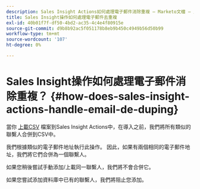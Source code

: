 ```yaml
---
description: Sales Insight Actions如何處理電子郵件消除重複 — Marketo文檔 — 產品文檔
title: Sales Insight操作如何處理電子郵件去重複
exl-id: 40b01f7f-df50-4bd2-ac35-4c4e4f80915e
source-git-commit: d9b8b92ac5f051178b8eb9b450c4949b56d50b99
workflow-type: tm+mt
source-wordcount: '107'
ht-degree: 0%

---
```


# Sales Insight操作如何處理電子郵件消除重複？ {#how-does-sales-insight-actions-handle-email-de-duping}

當你 [上載CSV](/help/marketo/product-docs/marketo-sales-insight/actions/people/managing-contacts/import-contacts-via-csv.md) 檔案到Sales Insight Actions中，在導入之前，我們將所有類似的聯繫人合併到CSV中。

我們根據類似的電子郵件地址執行此操作。 因此，如果有兩個相同的電子郵件地址，我們將它們合併為一個聯繫人。

如果您稍後嘗試手動添加/上載同一聯繫人，我們將不會合併它。

如果您嘗試添加資料庫中已有的聯繫人，我們將阻止您添加。
